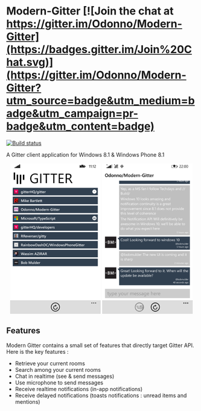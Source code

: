 # Modern-Gitter [![Join the chat at https://gitter.im/Odonno/Modern-Gitter](https://badges.gitter.im/Join%20Chat.svg)](https://gitter.im/Odonno/Modern-Gitter?utm_source=badge&utm_medium=badge&utm_campaign=pr-badge&utm_content=badge)

[![Build status](https://ci.appveyor.com/api/projects/status/xo8h2dbppqvtn162?svg=true)](https://ci.appveyor.com/project/Odonno/modern-gitter)

A Gitter client application for Windows 8.1 &amp; Windows Phone 8.1

<center>
<img src="/images/modern-gitter-home.png"  height="400" />
<img src="/images/modern-gitter-room.png"  height="400" />
</center>

## Features

Modern Gitter contains a small set of features that directly target Gitter API. Here is the key features :

* Retrieve your current rooms
* Search among your current rooms
* Chat in realtime (see & send messages)
* Use microphone to send messages
* Receive realtime notifications (in-app notifications)
* Receive delayed notifications (toasts notifications : unread items and mentions)

